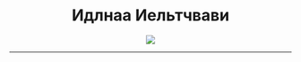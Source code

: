 <h1 align="center">Идлнаа Иельтчвави</h1>

<p align="center">
  <a href="https://skillicons.dev">
    <img src="https://skillicons.dev/icons?i=ts,rust,go,react,svelte,tauri,docker,neovim" />
  </a>
</p>

<hr />
